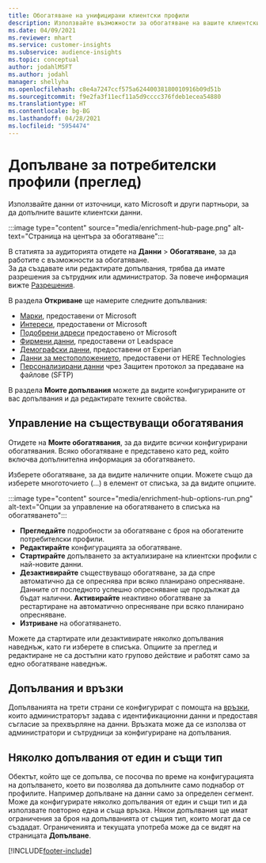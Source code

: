 ```yaml
---
title: Обогатяване на унифицирани клиентски профили
description: Използвайте възможности за обогатяване на вашите клиентски данни.
ms.date: 04/09/2021
ms.reviewer: mhart
ms.service: customer-insights
ms.subservice: audience-insights
ms.topic: conceptual
author: jodahlMSFT
ms.author: jodahl
manager: shellyha
ms.openlocfilehash: c8e4a7247ccf575a62440038180010916b09d51b
ms.sourcegitcommit: f9e2fa3f11ecf11a5d9cccc376fdeb1ecea54880
ms.translationtype: HT
ms.contentlocale: bg-BG
ms.lasthandoff: 04/28/2021
ms.locfileid: "5954474"
---
```

# <a name="enrichment-for-customer-profiles-preview"></a>Допълване за потребителски профили (преглед)

Използвайте данни от източници, като Microsoft и други партньори, за да допълните вашите клиентски данни.

:::image type="content" source="media/enrichment-hub-page.png" alt-text="Страница на центъра за обогатяване":::

В статията за аудиторията отидете на **Данни** > **Обогатяване**, за да работите с възможности за обогатяване.    
За да създавате или редактирате допълвания, трябва да имате разрешения за сътрудник или администратор. За повече информация вижте [Разрешения](permissions.md).

В раздела **Откриване** ще намерите следните допълвания:

- [Марки](enrichment-microsoft.md), предоставени от Microsoft
- [Интереси](enrichment-microsoft.md), предоставени от Microsoft
- [Подобрени адреси](enrichment-enhanced-addresses.md) предоставено от Microsoft
- [Фирмени данни](enrichment-leadspace.md), предоставени от Leadspace
- [Демографски данни](enrichment-experian.md), предоставени от Experian
- [Данни за местоположението](enrichment-here.md), предоставени от HERE Technologies
- [Персонализирани данни](enrichment-SFTP-custom-import.md) чрез Защитен протокол за предаване на файлове (SFTP)

В раздела **Моите допълвания** можете да видите конфигурираните от вас допълвания и да редактирате техните свойства.

## <a name="manage-existing-enrichments"></a>Управление на съществуващи обогатявания

Отидете на **Моите обогатявания**, за да видите всички конфигурирани обогатявания. Всяко обогатяване е представено като ред, който включва допълнителна информация за обогатяването.

Изберете обогатяване, за да видите наличните опции. Можете също да изберете многоточието (...) в елемент от списъка, за да видите опциите.

:::image type="content" source="media/enrichment-hub-options-run.png" alt-text="Опции за управление на обогатяването в списъка на обогатяването":::

- **Прегледайте** подробности за обогатяване с броя на обогатените потребителски профили.
- **Редактирайте** конфигурацията за обогатяване.
- **Стартирайте** допълването за актуализиране на клиентски профили с най-новите данни.
- **Дезактивирайте** съществуващо обогатяване, за да спре автоматично да се опреснява при всяко планирано опресняване. Данните от последното успешно опресняване ще продължат да бъдат налични. **Активирайте** неактивно обогатяване за рестартиране на автоматично опресняване при всяко планирано опресняване.
- **Изтриване** на обогатяването.

Можете да стартирате или дезактивирате няколко допълвания наведнъж, като ги изберете в списъка. Опциите за преглед и редактиране не са достъпни като групово действие и работят само за едно обогатяване наведнъж.

## <a name="enrichments-and-connections"></a>Допълвания и връзки

Допълванията на трети страни се конфигурират с помощта на [връзки](connections.md), които администраторът задава с идентификационни данни и предоставя съгласие за прехвърляне на данни. Връзката може да се използва от администратори и сътрудници за конфигуриране на допълвания.  

## <a name="multiple-enrichments-of-the-same-type"></a>Няколко допълвания от един и същи тип

Обектът, който ще се допълва, се посочва по време на конфигурацията на допълването, което ви позволява да допълните само поднабор от профилите. Например допълване на данни само за определен сегмент. Може да конфигурирате няколко допълвания от един и същи тип и да използвате повторно една и съща връзка. Някои допълвания ще имат ограничения за броя на допълванията от същия тип, които могат да се създадат. Ограниченията и текущата употреба може да се видят на страницата **Допълване**.

[!INCLUDE[footer-include](../includes/footer-banner.md)]
